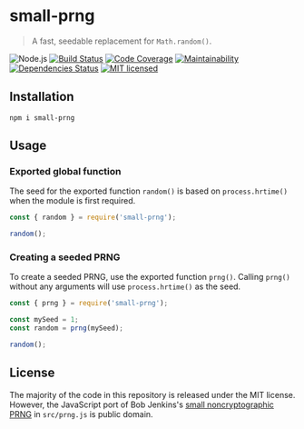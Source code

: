 # small-prng
> A fast, seedable replacement for `Math.random()`.

![Node.js](https://img.shields.io/badge/node.js-%3E=_8.12.0-blue.svg?style=flat-square)
[![Build Status](https://img.shields.io/travis/com/ConnorWiseman/small-prng/master.svg?style=flat-square)](https://travis-ci.com/ConnorWiseman/small-prng)
[![Code Coverage](https://img.shields.io/codeclimate/coverage/ConnorWiseman/small-prng.svg?style=flat-square)](https://codeclimate.com/github/ConnorWiseman/small-prng)
[![Maintainability](https://img.shields.io/codeclimate/maintainability/ConnorWiseman/small-prng.svg?style=flat-square)](https://codeclimate.com/github/ConnorWiseman/small-prng)
[![Dependencies Status](https://david-dm.org/ConnorWiseman/small-prng/status.svg?style=flat-square)](https://david-dm.org/ConnorWiseman/small-prng)
[![MIT licensed](https://img.shields.io/badge/license-MIT-blue.svg?style=flat-square)](https://github.com/ConnorWiseman/small-prng/blob/master/LICENSE)


## Installation

```shell
npm i small-prng
```


## Usage
### Exported global function

The seed for the exported function `random()` is based on `process.hrtime()` when the module is first required.

```javascript
const { random } = require('small-prng');

random();
```


### Creating a seeded PRNG

To create a seeded PRNG, use the exported function `prng()`. Calling `prng()` without any arguments will use `process.hrtime()` as the seed.

```javascript
const { prng } = require('small-prng');

const mySeed = 1;
const random = prng(mySeed);

random();
```


## License

The majority of the code in this repository is released under the MIT license. However, the JavaScript port of Bob Jenkins's [small noncryptographic PRNG](http://www.burtleburtle.net/bob/rand/smallprng.html) in `src/prng.js` is public domain.
